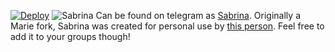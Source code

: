 [![Deploy](https://www.herokucdn.com/deploy/button.svg)](https://heroku.com/deploy?template=https://github.com/TheBabyxD/SaitamaRobot)
![Sabrina](https://telegra.ph/file/2950edbc65d260f512604.jpg)
Can be found on telegram as [Sabrina](https://t.me/SabrinaRobot).
Originally a Marie fork, Sabrina was created for personal use by [this person](https://t.me/Baby_xD). Feel free to add it to your groups though!





